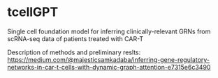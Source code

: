 # tcellGPT
Single cell foundation model for inferring clinically-relevant GRNs from scRNA-seq data of patients treated with CAR-T

Description of methods and preliminary reslts: https://medium.com/@majesticsamkadaba/inferring-gene-regulatory-networks-in-car-t-cells-with-dynamic-graph-attention-e7315e6c3490
